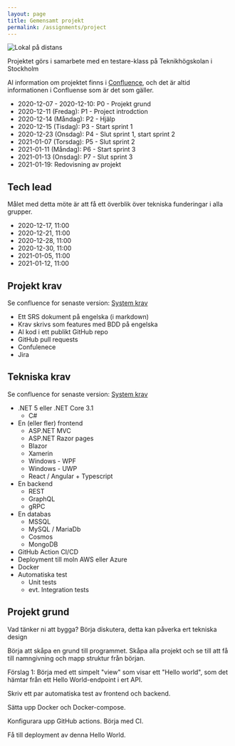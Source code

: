 ```yaml
---
layout: page
title: Ge­men­samt projekt
permalink: /assignments/project
---
```


![Lokal på distans](/course-producera-leverera/_images/project_title.png)

Projektet görs i samarbete med en testare-klass på Teknikhögskolan i Stockholm

Al information om projektet finns i [Confluence](https://plushogskolan.atlassian.net/wiki/spaces/TO/overview?homepageId=58589566), och det är altid informationen i Confluense som är det som gäller.

* 2020-12-07 - 2020-12-10: P0 - Projekt grund
* 2020-12-11 (Fredag): P1 - Project introdction
* 2020-12-14 (Måndag): P2 - Hjälp
* 2020-12-15 (Tisdag): P3 - Start sprint 1
* 2020-12-23 (Onsdag): P4 - Slut sprint 1, start sprint 2
* 2021-01-07 (Torsdag): P5 - Slut sprint 2
* 2021-01-11 (Måndag): P6 - Start sprint 3
* 2021-01-13 (Onsdag): P7 - Slut sprint 3
* 2021-01-19: Redovisning av projekt

## Tech lead
Målet med detta möte är att få ett överblik över tekniska funderingar i alla grupper.
* 2020-12-17, 11:00
* 2020-12-21, 11:00
* 2020-12-28, 11:00
* 2020-12-30, 11:00
* 2021-01-05, 11:00
* 2021-01-12, 11:00

## Projekt krav
Se confluence for senaste version: [System krav](https://plushogskolan.atlassian.net/wiki/spaces/TO/pages/64061445/System+krav)
* Ett SRS dokument på engelska (i markdown)
* Krav skrivs som features med BDD på engelska
* Al kod i ett publikt GitHub repo
* GitHub pull requests
* Confulenece
* Jira

## Tekniska krav
Se confluence for senaste version: [System krav](https://plushogskolan.atlassian.net/wiki/spaces/TO/pages/64061445/System+krav)
* .NET 5 eller .NET Core 3.1
    * C#
* En (eller fler) frontend
    * ASP.NET MVC
    * ASP.NET Razor pages
    * Blazor
    * Xamerin
    * Windows - WPF
    * Windows - UWP
    * React / Angular + Typescript
* En backend
    * REST
    * GraphQL
    * gRPC
* En databas
    * MSSQL
    * MySQL / MariaDb
    * Cosmos
    * MongoDB
* GitHub Action CI/CD
* Deployment till moln AWS eller Azure
* Docker
* Automatiska test
    * Unit tests
    * evt. Integration tests

## Projekt grund
Vad tänker ni att bygga? Börja diskutera, detta kan påverka ert tekniska design

Börja att skåpa en grund till programmet. Skåpa alla projekt och se till att få till namngivning och mapp struktur från början.

Förslag 1: Börja med ett simpelt "view" som visar ett "Hello world", som det hämtar från ett Hello World-endpoint i ert API.

Skriv ett par automatiska test av frontend och backend.

Sätta upp Docker och Docker-compose.

Konfigurara upp GitHub actions. Börja med CI.

Få till deployment av denna Hello World.